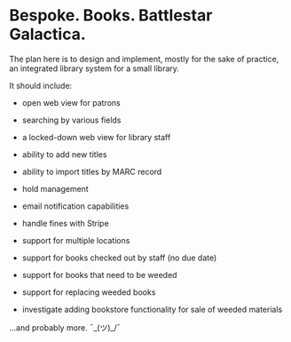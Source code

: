 # Bespoke. Books. Battlestar Galactica.

The plan here is to design and implement, mostly for the sake of practice, an integrated library system for a small library.

It should include:

* open web view for patrons
* searching by various fields
* a locked-down web view for library staff
* ability to add new titles
* ability to import titles by MARC record
* hold management
* email notification capabilities
* handle fines with Stripe
* support for multiple locations
* support for books checked out by staff (no due date)
* support for books that need to be weeded
* support for replacing weeded books

* investigate adding bookstore functionality for sale of weeded materials

...and probably more. ¯\_(ツ)_/¯
